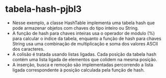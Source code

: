 # tabela-hash-pjbl3
- Nesse exemplo, a classe HashTable implementa uma tabela hash que pode armazenar objetos com chaves do tipo inteiro ou String.
- A função de hash para chaves inteiras usa o operador de módulo (%) para calcular o índice da tabela, enquanto a função de hash para chaves String usa uma combinação de multiplicação e soma dos valores ASCII dos caracteres.
- A colisão é tratada usando listas ligadas. Cada posição da tabela hash contém uma lista ligada de elementos que colidem na mesma posição.
- A inserção, busca e remoção são implementadas percorrendo a lista ligada correspondente à posição calculada pela função de hash.
